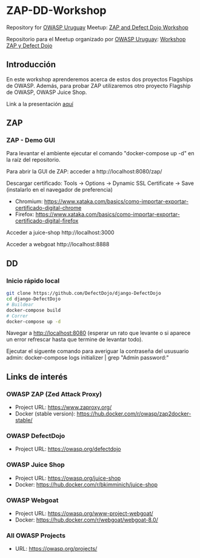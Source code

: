 # ZAP-DD-Workshop

Repository for [OWASP Uruguay](https://owasp.org/uruguay) Meetup: [ZAP and Defect Dojo Workshop]((https://www.meetup.com/es/OWASP-Uruguay-Chapter/events/272569351/))

Repositorio para el Meetup organizado por [OWASP Uruguay](https://owasp.org/uruguay): [Workshop ZAP y Defect Dojo](https://www.meetup.com/es/OWASP-Uruguay-Chapter/events/272569351/)

## Introducción
En este workshop aprenderemos acerca de estos dos proyectos Flagships de OWASP. Además, para probar ZAP utilizaremos otro proyecto Flagship de OWASP, OWASP Juice Shop.

Link a la presentación [aquí](https://docs.google.com/presentation/d/1qhvtCQTBHwQQ9NS7_VQZh8r67kC4DyQZCpTHqA7sy2w/edit?usp=sharing)

## ZAP

### ZAP - Demo GUI
Para levantar el ambiente ejecutar el comando "docker-compose up -d" en la raíz del repositorio.

Para abrir la GUI de ZAP: acceder a http://localhost:8080/zap/

Descargar certificado: Tools -> Options -> Dynamic SSL Certificate -> Save (instalarlo en el navegador de preferencia)
* Chromium: https://www.xataka.com/basics/como-importar-exportar-certificado-digital-chrome
* Firefox:  https://www.xataka.com/basics/como-importar-exportar-certificado-digital-firefox

Acceder a juice-shop http://localhost:3000

Acceder a webgoat http://localhost:8888
## DD
<!--
Para probar Defect Dojo puede hacerlo de alguna de las dos maneras a continuación:
### Demo Online
Ingresar al [ambiente de test](https://defectdojo.herokuapp.com/) con las siguiente crerdenciales.
* admin / defectdojo@demo#appsec
* product_manager / defectdojo@demo#product
-->
### Inicio rápido local
```sh
git clone https://github.com/DefectDojo/django-DefectDojo
cd django-DefectDojo
# Buildear
docker-compose build
# Correr
docker-compose up -d
```

Navegar a <http://localhost:8080> (esperar un rato que levante o si aparece un error refrescar hasta que termine de levantar todo).

Ejecutar el siguente comando para averiguar la contraseña del ususuario admin:
docker-compose logs initializer | grep "Admin password:" 


## Links de interés
### OWASP ZAP (Zed Attack Proxy)
- Project URL: https://www.zaproxy.org/
- Docker (stable version): https://hub.docker.com/r/owasp/zap2docker-stable/

### OWASP DefectDojo
- Project URL: https://owasp.org/defectdojo

### OWASP Juice Shop
- Project URL: https://owasp.org/juice-shop
- Docker: https://hub.docker.com/r/bkimminich/juice-shop

### OWASP Webgoat
- Project URL: https://owasp.org/www-project-webgoat/
- Docker: https://hub.docker.com/r/webgoat/webgoat-8.0/

### All OWASP Projects
- URL: https://owasp.org/projects/

